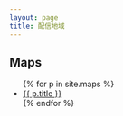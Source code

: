 ```yaml
---
layout: page
title: 配信地域
---
```


<h2>Maps</h2>
<ul>
  {% for p in site.maps %}
  <li><a href="{{ site.baseurl }}{{ p.url }}">{{ p.title }}</a></li>
  {% endfor %}
</ul>

<div id="map_container">
  <div id="map"></div>
</div>

<script src="https://maps.google.com/maps/api/js?sensor=true&callback=initMap" async defer></script>
<script src="https://cdn.jsdelivr.net/npm/@googlemaps/markermanager/dist/index.umd.min.js"></script>
<script type="text/javascript">
function initMap() {
  var map = new google.maps.Map(document.getElementById('map'), {
    center: new google.maps.LatLng(35.474917, 136.549228),
    mapTypeId: google.maps.MapTypeId.ROADMAP,
    zoom: 4,
  });
  var infowindow = null;
  var baseurl = location.href.split(/\//);
  baseurl.pop();
  baseurl = baseurl.join('/');
  var mgr = new google.maps.plugins.markermanager.MarkerManager(map, {});
  google.maps.event.addListener(mgr, 'loaded', () => {
    var list = {{site.maps|jsonify}}.filter(l => {
      return (l.cid || l.uid);
    }).map(l => {
      return {
        lat: l.lat,
        lng: l.lng,
        url: l.url,
        title: l.title,
        tags: l.tags,
      };
    }).map(l => {
      var marker = new google.maps.Marker({
        position: new google.maps.LatLng(l.lat, l.lng),
        title: l.title,
      });
      google.maps.event.addListener(marker, 'click', () => {
        if (infowindow) infowindow.close();
        infowindow = new google.maps.InfoWindow({
          content:`<a href='${baseurl}${l.url}'>${l.title}</a><br>${l.tags}`,
        });
        infowindow.open(map, marker);
      });
      return marker;
    });
    mgr.addMarkers(list, 3);
    mgr.refresh();
  });
}
</script>

